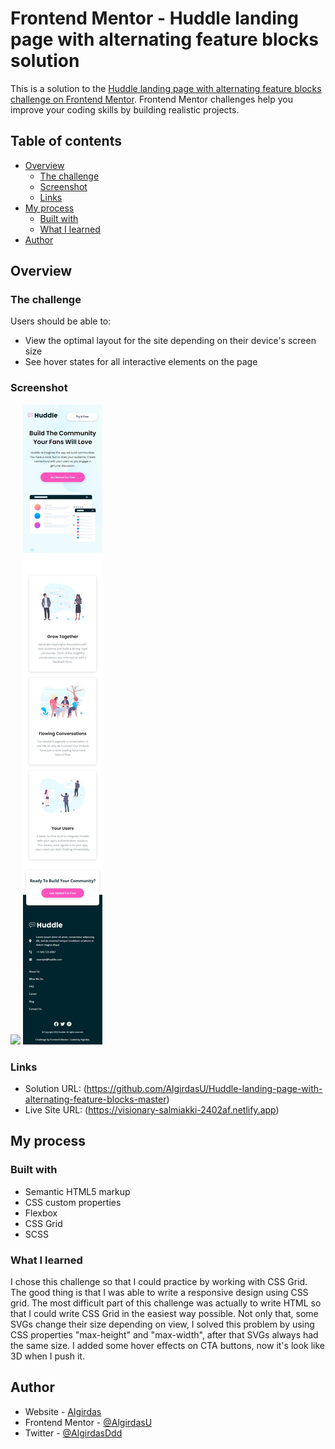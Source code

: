# Frontend Mentor - Huddle landing page with alternating feature blocks solution

This is a solution to the [Huddle landing page with alternating feature blocks challenge on Frontend Mentor](https://www.frontendmentor.io/challenges/huddle-landing-page-with-alternating-feature-blocks-5ca5f5981e82137ec91a5100). Frontend Mentor challenges help you improve your coding skills by building realistic projects. 

## Table of contents

- [Overview](#overview)
  - [The challenge](#the-challenge)
  - [Screenshot](#screenshot)
  - [Links](#links)
- [My process](#my-process)
  - [Built with](#built-with)
  - [What I learned](#what-i-learned)
 - [Author](#author)


## Overview

### The challenge

Users should be able to:

- View the optimal layout for the site depending on their device's screen size
- See hover states for all interactive elements on the page

### Screenshot

![](images/desktop.jpg)
![](images/mobile.jpg)

### Links

- Solution URL: (https://github.com/AlgirdasU/Huddle-landing-page-with-alternating-feature-blocks-master)
- Live Site URL: (https://visionary-salmiakki-2402af.netlify.app) 
## My process

### Built with

- Semantic HTML5 markup
- CSS custom properties
- Flexbox
- CSS Grid
- SCSS

### What I learned

I chose this challenge so that I could practice by working with CSS Grid. The good thing is that I was able to write a responsive design using CSS grid.
The most difficult part of this challenge was actually to write HTML so that I could write CSS Grid in the easiest way possible. Not only that, some SVGs change their size depending on view, I solved this problem by using CSS properties "max-height" and "max-width", after that SVGs always had the same size.
I added some hover effects on CTA buttons, now it's look like 3D when I push it.


## Author

- Website - [Algirdas](https://github.com/AlgirdasU/Huddle-landing-page-with-alternating-feature-blocks-master)
- Frontend Mentor - [@AlgirdasU](https://www.frontendmentor.io/profile/AlgirdasU)
- Twitter - [@AlgirdasDdd](https://twitter.com/algirdasddd)


